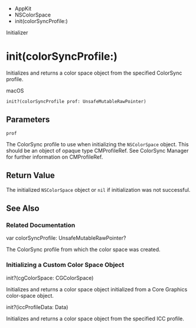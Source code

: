 

- AppKit
- NSColorSpace
-  init(colorSyncProfile:) 

Initializer

# init(colorSyncProfile:)

Initializes and returns a color space object from the specified ColorSync profile.

macOS

``` source
init?(colorSyncProfile prof: UnsafeMutableRawPointer)
```

## Parameters 

`prof`  

The ColorSync profile to use when initializing the `NSColorSpace` object. This should be an object of opaque type CMProfileRef. See ColorSync Manager for further information on CMProfileRef.

## Return Value

The initialized `NSColorSpace` object or `nil` if initialization was not successful.

## See Also

### Related Documentation

var colorSyncProfile: UnsafeMutableRawPointer?

The ColorSync profile from which the color space was created.

### Initializing a Custom Color Space Object

init?(cgColorSpace: CGColorSpace)

Initializes and returns a color space object initialized from a Core Graphics color-space object.

init?(iccProfileData: Data)

Initializes and returns a color space object from the specified ICC profile.

